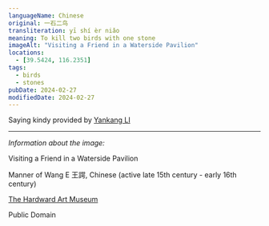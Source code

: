 ```yaml
---
languageName: Chinese
original: 一石二鸟
transliteration: yī shí èr niǎo
meaning: To kill two birds with one stone
imageAlt: "Visiting a Friend in a Waterside Pavilion"
locations:
  - [39.5424, 116.2351]
tags:
  - birds
  - stones
pubDate: 2024-02-27
modifiedDate: 2024-02-27
---
```


Saying kindy provided by [Yankang LI](https://yankang.li/)

---

_Information about the image:_

Visiting a Friend in a Waterside Pavilion

Manner of Wang E 王諤, Chinese (active late 15th century - early 16th century)

[The Hardward Art Museum](https://hvrd.art/o/206493)

Public Domain
